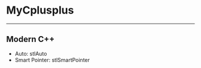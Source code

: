 # MyCplusplus

----------------------

## Modern C++
+ Auto: stlAuto
+ Smart Pointer: stlSmartPointer


